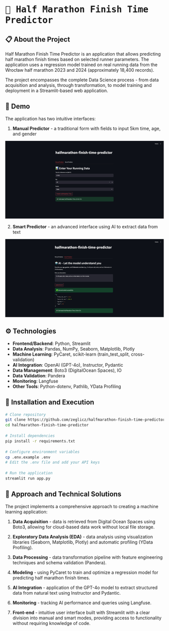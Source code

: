 # <samp>🏃 Half Marathon Finish Time Predictor</samp>

## 📋 About the Project

Half Marathon Finish Time Predictor is an application that allows predicting half marathon finish times based on selected runner parameters. The application uses a regression model trained on real running data from the Wrocław half marathon 2023 and 2024 (approximately 18,400 records).

The project encompasses the complete Data Science process - from data acquisition and analysis, through transformation, to model training and deployment in a Streamlit-based web application.

## 🚀 Demo

The application has two intuitive interfaces:

1. **Manual Predictor** - a traditional form with fields to input 5km time, age, and gender

![Manual Predictor Tab](./others/manual-predictor.jpg)

2. **Smart Predictor** - an advanced interface using AI to extract data from text

![Smart Predictor Tab](./others/smart-predictor.jpg)

## ⚙️ Technologies

- **Frontend/Backend**: Python, Streamlit
- **Data Analysis**: Pandas, NumPy, Seaborn, Matplotlib, Plotly
- **Machine Learning**: PyCaret, scikit-learn (train_test_split, cross-validation)
- **AI Integration**: OpenAI (GPT-4o), Instructor, Pydantic
- **Data Management**: Boto3 (DigitalOcean Spaces), IO
- **Data Validation**: Pandera
- **Monitoring**: Langfuse
- **Other Tools**: Python-dotenv, Pathlib, YData Profiling

## 🔧 Installation and Execution

```bash
# Clone repository
git clone https://github.com/zeglicz/halfmarathon-finish-time-predictor.git
cd halfmarathon-finish-time-predictor

# Install dependencies
pip install -r requirements.txt

# Configure environment variables
cp .env.example .env
# Edit the .env file and add your API keys

# Run the application
streamlit run app.py
```

## 🧠 Approach and Technical Solutions

The project implements a comprehensive approach to creating a machine learning application:

1. **Data Acquisition** - data is retrieved from Digital Ocean Spaces using Boto3, allowing for cloud-based data work without local file storage.

2. **Exploratory Data Analysis (EDA)** - data analysis using visualization libraries (Seaborn, Matplotlib, Plotly) and automatic profiling (YData Profiling).

3. **Data Processing** - data transformation pipeline with feature engineering techniques and schema validation (Pandera).

4. **Modeling** - using PyCaret to train and optimize a regression model for predicting half marathon finish times.

5. **AI Integration** - application of the GPT-4o model to extract structured data from natural text using Instructor and Pydantic.

6. **Monitoring** - tracking AI performance and queries using Langfuse.

7. **Front-end** - intuitive user interface built with Streamlit with a clear division into manual and smart modes, providing access to functionality without requiring knowledge of code.
